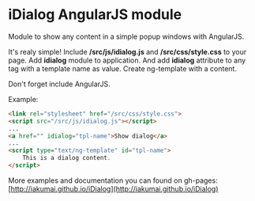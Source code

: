 # iDialog AngularJS module

Module to show any content in a simple popup windows with AngularJS.

It's realy simple!
Include **/src/js/idialog.js** and **/src/css/style.css** to your page.
Add **idialog** module to application.
And add **idialog** attribute to any tag with a template name as value.
Create ng-template with a content.

Don't forget include AngularJS.

Example:

``` html
<link rel="stylesheet" href="/src/css/style.css">
<script src="/src/js/idialog.js"></script>
...
<a href="" idialog="tpl-name">Show dialog</a>
...
<script type="text/ng-template" id="tpl-name">
    This is a dialog content.
</script>
```

More examples and documentation you can found on gh-pages: [http://iakumai.github.io/iDialog](http://iakumai.github.io/iDialog)
